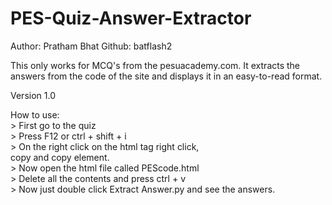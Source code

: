 # PES-Quiz-Answer-Extractor
Author: Pratham Bhat
Github: batflash2

This only works for MCQ's from the pesuacademy.com.
It extracts the answers from the code of the site
and displays it in an easy-to-read format.

Version 1.0

How to use:<br />
    > First go to the quiz      <br />
    > Press F12 or ctrl + shift + i     <br />
    > On the right click on the html tag right click,     <br />
      copy and copy element.        <br />
    > Now open the html file called PEScode.html        <br />
    > Delete all the contents and press ctrl + v        <br />
    > Now just double click Extract Answer.py and see the answers.      <br />

